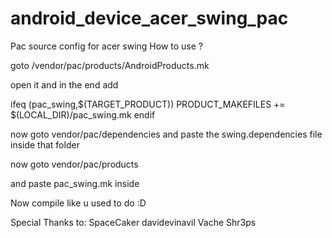 android_device_acer_swing_pac
==============================

Pac source config for acer swing How to use ?

goto /vendor/pac/products/AndroidProducts.mk

open it and in the end add

ifeq (pac_swing,$(TARGET_PRODUCT)) PRODUCT_MAKEFILES += $(LOCAL_DIR)/pac_swing.mk endif

now goto vendor/pac/dependencies and paste the swing.dependencies file inside that folder

now goto vendor/pac/products

and paste pac_swing.mk inside

Now compile like u used to do :D

Special Thanks to: SpaceCaker davidevinavil Vache Shr3ps
